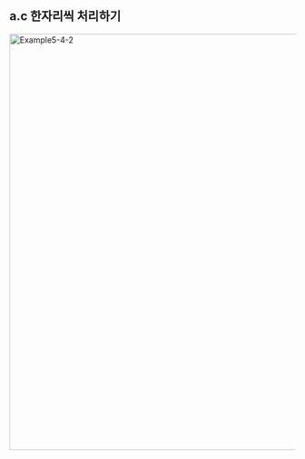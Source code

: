 ## a.c 한자리씩 처리하기
<img width="734" alt="Example5-4-2" src="https://github.com/hyeonjun07/game/assets/107782350/5b1f15ce-1c90-499f-8168-395509982b1a">
